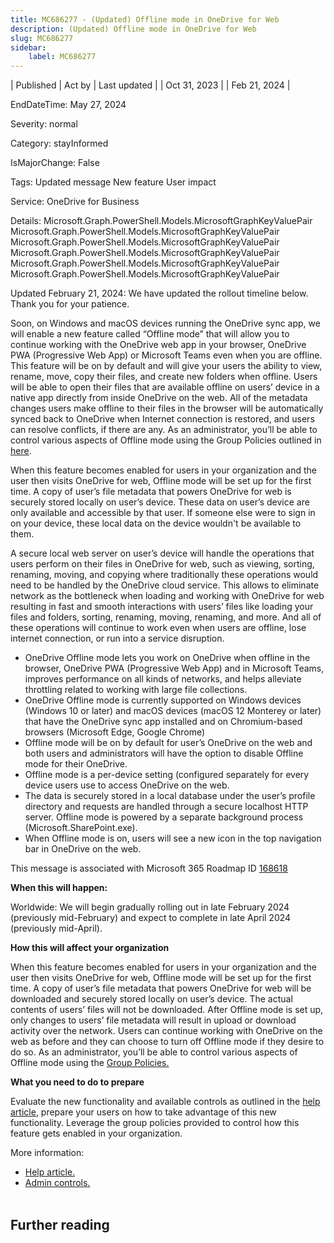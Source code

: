 ```yaml
---
title: MC686277 - (Updated) Offline mode in OneDrive for Web
description: (Updated) Offline mode in OneDrive for Web
slug: MC686277
sidebar:
    label: MC686277
---
```



| Published | Act by | Last updated |
| Oct 31, 2023 |  | Feb 21, 2024 |

EndDateTime: May 27, 2024

Severity: normal

Category: stayInformed

IsMajorChange: False

Tags: Updated message New feature User impact

Service: OneDrive for Business

Details: Microsoft.Graph.PowerShell.Models.MicrosoftGraphKeyValuePair Microsoft.Graph.PowerShell.Models.MicrosoftGraphKeyValuePair Microsoft.Graph.PowerShell.Models.MicrosoftGraphKeyValuePair Microsoft.Graph.PowerShell.Models.MicrosoftGraphKeyValuePair Microsoft.Graph.PowerShell.Models.MicrosoftGraphKeyValuePair Microsoft.Graph.PowerShell.Models.MicrosoftGraphKeyValuePair

<p>Updated February 21, 2024: We have updated the rollout timeline below. Thank you for your patience.</p><p>Soon, on Windows and macOS devices running the OneDrive sync app, we will enable a new feature called “Offline mode” that will allow you to continue working with the OneDrive web app in your browser, OneDrive PWA (Progressive Web App) or Microsoft Teams even when you are offline. This feature will be on by default and will give your users the ability to view, rename, move, copy their files, and create new folders when offline. Users will be able to open their files that are available offline on users’ device in a native app directly from inside OneDrive on the web. All of the metadata changes users make offline to their files in the browser will be automatically synced back to OneDrive when Internet connection is restored, and users can resolve conflicts, if there are any. As an administrator, you’ll be able to control various aspects of Offline mode using the Group Policies outlined in <a href="https://learn.microsoft.com/sharepoint/use-group-policy" target="_blank">here</a>.</p><p>When this feature becomes enabled for users in your organization and the user then visits OneDrive for web, Offline mode will be set up for the first time. A copy of user’s file metadata that powers OneDrive for web is securely stored locally on user’s device. These data on user’s device are only available and accessible by that user. If someone else were to sign in on your device, these local data on the device wouldn't be available to them.<br></p><p>A secure local web server on user’s device will handle the operations that users perform on their files in OneDrive for web, such as viewing, sorting, renaming, moving, and copying where traditionally these operations would need to be handled by the OneDrive cloud service. This allows to eliminate network as the bottleneck when loading and working with OneDrive for web resulting in fast and smooth interactions with users’ files like loading your files and folders, sorting, renaming, moving, renaming, and more. And all of these operations will continue to work even when users are offline, lose internet connection, or run into a service disruption.<br></p><ul><li>OneDrive Offline mode lets you work on OneDrive when offline in the browser, OneDrive PWA (Progressive Web App) and in Microsoft Teams, improves performance on all kinds of networks, and helps alleviate throttling related to working with large file collections.</li><li>OneDrive Offline mode is currently supported on Windows devices (Windows 10 or later) and macOS devices (macOS 12 Monterey or later) that have the OneDrive sync app installed and on Chromium-based browsers (Microsoft Edge, Google Chrome)<br></li><li>Offline mode will be on by default for user’s OneDrive on the web and both users and administrators will have the option to disable Offline mode for their OneDrive.<br></li><li>Offline mode is a per-device setting (configured separately for every device users use to access OneDrive on the web.<br></li><li>The data is securely stored in a local database under the user’s profile directory and requests are handled through a secure localhost HTTP server. Offline mode is powered by a separate background process (Microsoft.SharePoint.exe).<br></li><li>When Offline mode is on, users will see a new icon in the top navigation bar in OneDrive on the web.<br></li></ul><p>This message is associated with Microsoft 365 Roadmap ID <a href="https://www.microsoft.com/microsoft-365/roadmap?filters=&amp;searchterms=168618" target="_blank">168618</a></p><p><b>When this will happen:</b></p><p>Worldwide: We will begin gradually rolling out in late February 2024 (previously mid-February) and expect to complete in late April 2024 (previously mid-April).
</p><p><b>How this will affect your organization</b><br></p><p>When this feature becomes enabled for users in your organization and the user then visits OneDrive for web, Offline mode will be set up for the first time. A copy of user’s file metadata that powers OneDrive for web will be downloaded and securely stored locally on user’s device. The actual contents of users’ files will not be downloaded. After Offline mode is set up, only changes to users’ file metadata will result in upload or download activity over the network. Users can continue working with OneDrive on the web as before and they can choose to turn off Offline mode if they desire to do so. As an administrator, you’ll be able to control various aspects of Offline mode using the <a href="https://learn.microsoft.com/sharepoint/use-group-policy" target="_blank">Group Policies.</a><br></p><p><b>What you need to do to prepare</b>
</p><p>Evaluate the new functionality and available controls as outlined in the <a href="https://support.microsoft.com/en-us/office/work-with-onedrive-web-app-when-offline-05d1865d-8694-4c0a-8e46-28ccb8c58b37?storagetype=live" target="_blank">help article</a>, prepare your users on how to take advantage of this new functionality. Leverage the group policies provided to control how this feature gets enabled in your organization.</p><p>More information:</p><ul><li><a href="https://support.microsoft.com/en-us/office/work-with-onedrive-web-app-when-offline-05d1865d-8694-4c0a-8e46-28ccb8c58b37?storagetype=live" target="_blank">Help article.</a></li><li>
<a href="https://learn.microsoft.com/sharepoint/use-group-policy" target="_blank">Admin controls.</a><br><br></li></ul>

## Further reading
